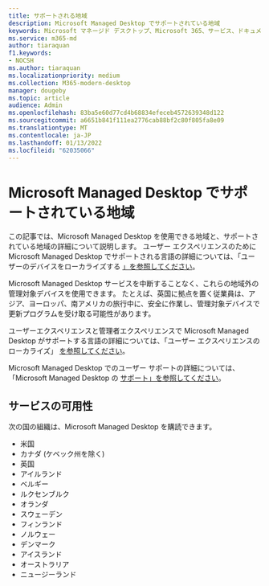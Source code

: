 ```yaml
---
title: サポートされる地域
description: Microsoft Managed Desktop でサポートされている地域
keywords: Microsoft マネージド デスクトップ、Microsoft 365、サービス、ドキュメント
ms.service: m365-md
author: tiaraquan
f1.keywords:
- NOCSH
ms.author: tiaraquan
ms.localizationpriority: medium
ms.collection: M365-modern-desktop
manager: dougeby
ms.topic: article
audience: Admin
ms.openlocfilehash: 83ba5e60d77cd4b68834efeceb4572639348d122
ms.sourcegitcommit: a6651b841f111ea2776cab88bf2c80f805fa8e09
ms.translationtype: MT
ms.contentlocale: ja-JP
ms.lasthandoff: 01/13/2022
ms.locfileid: "62035066"
---
```

# <a name="microsoft-managed-desktop-supported-regions"></a>Microsoft Managed Desktop でサポートされている地域

この記事では、Microsoft Managed Desktop を使用できる地域と、サポートされている地域の詳細について説明します。 ユーザー エクスペリエンスのために Microsoft Managed Desktop でサポートされる言語の詳細については、「ユーザーのデバイスをローカライズする [」を参照してください](../get-started/localization.md)。

Microsoft Managed Desktop サービスを中断することなく、これらの地域外の管理対象デバイスを使用できます。 たとえば、英国に拠点を置く従業員は、アジア、ヨーロッパ、南アメリカの旅行中に、安全に作業し、管理対象デバイスで更新プログラムを受け取る可能性があります。

ユーザーエクスペリエンスと管理者エクスペリエンスで Microsoft Managed Desktop がサポートする言語の詳細については、「ユーザー エクスペリエンスのローカライズ」 [を参照してください](../get-started/localization.md)。

Microsoft Managed Desktop でのユーザー サポートの詳細については、「Microsoft Managed Desktop の [サポート」を参照してください](support.md)。

## <a name="availability-of-the-service"></a>サービスの可用性

次の国の組織は、Microsoft Managed Desktop を購読できます。

- 米国
- カナダ (ケベック州を除く)
- 英国
- アイルランド
- ベルギー
- ルクセンブルク
- オランダ
- スウェーデン
- フィンランド
- ノルウェー
- デンマーク
- アイスランド
- オーストラリア
- ニュージーランド

